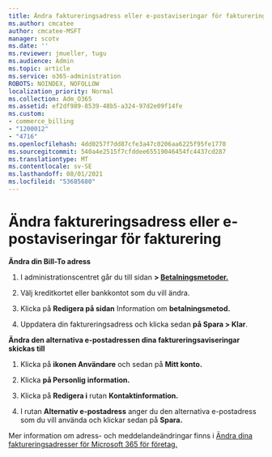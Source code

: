```yaml
---
title: Ändra faktureringsadress eller e-postaviseringar för fakturering
ms.author: cmcatee
author: cmcatee-MSFT
manager: scotv
ms.date: ''
ms.reviewer: jmueller, tugu
ms.audience: Admin
ms.topic: article
ms.service: o365-administration
ROBOTS: NOINDEX, NOFOLLOW
localization_priority: Normal
ms.collection: Adm_O365
ms.assetid: ef2df989-8539-48b5-a324-97d2e09f14fe
ms.custom:
- commerce_billing
- "1200012"
- "4716"
ms.openlocfilehash: 4dd0257f7dd87cfe3a47c0206aa6225f95fe1770
ms.sourcegitcommit: 540a4e2515f7cfddee65519046454fc4437cd287
ms.translationtype: MT
ms.contentlocale: sv-SE
ms.lasthandoff: 08/01/2021
ms.locfileid: "53685680"
---
```

# <a name="change-billing-address-or-billing-email-notifications"></a>Ändra faktureringsadress eller e-postaviseringar för fakturering

**Ändra din Bill-To adress**

1. I administrationscentret går du till sidan **> [Betalningsmetoder.](https://go.microsoft.com/fwlink/p/?linkid=2018806)**

2. Välj kreditkortet eller bankkontot som du vill ändra.

3. Klicka på **Redigera på sidan** Information om **betalningsmetod.**

4. Uppdatera din faktureringsadress och klicka sedan **på Spara > Klar**.

**Ändra den alternativa e-postadressen dina faktureringsaviseringar skickas till** 

1. Klicka på **ikonen Användare** och sedan på **Mitt konto.**

2. Klicka **på Personlig information.**

3. Klicka på **Redigera i** rutan **Kontaktinformation.**

4. I rutan **Alternativ e-postadress** anger du den alternativa e-postadress som du vill använda och klickar sedan på **Spara.**

Mer information om adress- och meddelandeändringar finns i [Ändra dina faktureringsadresser för Microsoft 365 för företag.](/microsoft-365/commerce/billing-and-payments/change-your-billing-addresses)
